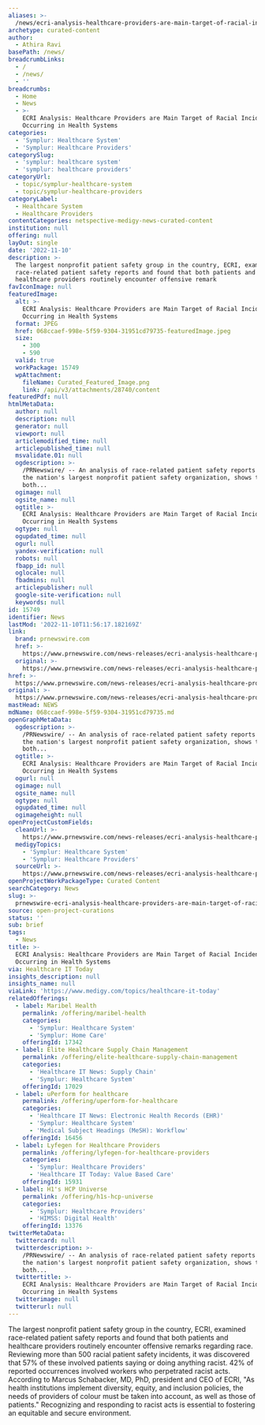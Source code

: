 ```yaml
---
aliases: >-
  /news/ecri-analysis-healthcare-providers-are-main-target-of-racial-incidents-occurring-in-health-systems
archetype: curated-content
author:
  - Athira Ravi
basePath: /news/
breadcrumbLinks:
  - /
  - /news/
  - ''
breadcrumbs:
  - Home
  - News
  - >-
    ECRI Analysis: Healthcare Providers are Main Target of Racial Incidents
    Occurring in Health Systems
categories:
  - 'Symplur: Healthcare System'
  - 'Symplur: Healthcare Providers'
categorySlug:
  - 'symplur: healthcare system'
  - 'symplur: healthcare providers'
categoryUrl:
  - topic/symplur-healthcare-system
  - topic/symplur-healthcare-providers
categoryLabel:
  - Healthcare System
  - Healthcare Providers
contentCategories: netspective-medigy-news-curated-content
institution: null
offering: null
layOut: single
date: '2022-11-10'
description: >-
  The largest nonprofit patient safety group in the country, ECRI, examined
  race-related patient safety reports and found that both patients and
  healthcare providers routinely encounter offensive remark
favIconImage: null
featuredImage:
  alt: >-
    ECRI Analysis: Healthcare Providers are Main Target of Racial Incidents
    Occurring in Health Systems
  format: JPEG
  href: 068ccaef-998e-5f59-9304-31951cd79735-featuredImage.jpeg
  size:
    - 300
    - 590
  valid: true
  workPackage: 15749
  wpAttachment:
    fileName: Curated_Featured_Image.png
    link: /api/v3/attachments/28740/content
featuredPdf: null
htmlMetaData:
  author: null
  description: null
  generator: null
  viewport: null
  articlemodified_time: null
  articlepublished_time: null
  msvalidate.01: null
  ogdescription: >-
    /PRNewswire/ -- An analysis of race-related patient safety reports by ECRI,
    the nation's largest nonprofit patient safety organization, shows that
    both...
  ogimage: null
  ogsite_name: null
  ogtitle: >-
    ECRI Analysis: Healthcare Providers are Main Target of Racial Incidents
    Occurring in Health Systems
  ogtype: null
  ogupdated_time: null
  ogurl: null
  yandex-verification: null
  robots: null
  fbapp_id: null
  oglocale: null
  fbadmins: null
  articlepublisher: null
  google-site-verification: null
  keywords: null
id: 15749
identifier: News
lastMod: '2022-11-10T11:56:17.182169Z'
link:
  brand: prnewswire.com
  href: >-
    https://www.prnewswire.com/news-releases/ecri-analysis-healthcare-providers-are-main-target-of-racial-incidents-occurring-in-health-systems-301652058.html
  original: >-
    https://www.prnewswire.com/news-releases/ecri-analysis-healthcare-providers-are-main-target-of-racial-incidents-occurring-in-health-systems-301652058.html
href: >-
  https://www.prnewswire.com/news-releases/ecri-analysis-healthcare-providers-are-main-target-of-racial-incidents-occurring-in-health-systems-301652058.html
original: >-
  https://www.prnewswire.com/news-releases/ecri-analysis-healthcare-providers-are-main-target-of-racial-incidents-occurring-in-health-systems-301652058.html
mastHead: NEWS
mdName: 068ccaef-998e-5f59-9304-31951cd79735.md
openGraphMetaData:
  ogdescription: >-
    /PRNewswire/ -- An analysis of race-related patient safety reports by ECRI,
    the nation's largest nonprofit patient safety organization, shows that
    both...
  ogtitle: >-
    ECRI Analysis: Healthcare Providers are Main Target of Racial Incidents
    Occurring in Health Systems
  ogurl: null
  ogimage: null
  ogsite_name: null
  ogtype: null
  ogupdated_time: null
  ogimageheight: null
openProjectCustomFields:
  cleanUrl: >-
    https://www.prnewswire.com/news-releases/ecri-analysis-healthcare-providers-are-main-target-of-racial-incidents-occurring-in-health-systems-301652058.html
  medigyTopics:
    - 'Symplur: Healthcare System'
    - 'Symplur: Healthcare Providers'
  sourceUrl: >-
    https://www.prnewswire.com/news-releases/ecri-analysis-healthcare-providers-are-main-target-of-racial-incidents-occurring-in-health-systems-301652058.html
openProjectWorkPackageType: Curated Content
searchCategory: News
slug: >-
  prnewswire-ecri-analysis-healthcare-providers-are-main-target-of-racial-incidents-occurring-in-health-systems
source: open-project-curations
status: ''
sub: brief
tags:
  - News
title: >-
  ECRI Analysis: Healthcare Providers are Main Target of Racial Incidents
  Occurring in Health Systems
via: Healthcare IT Today
insights_description: null
insights_name: null
viaLink: 'https://www.medigy.com/topics/healthcare-it-today'
relatedOfferings:
  - label: Maribel Health
    permalink: /offering/maribel-health
    categories:
      - 'Symplur: Healthcare System'
      - 'Symplur: Home Care'
    offeringId: 17342
  - label: Elite Healthcare Supply Chain Management
    permalink: /offering/elite-healthcare-supply-chain-management
    categories:
      - 'Healthcare IT News: Supply Chain'
      - 'Symplur: Healthcare System'
    offeringId: 17029
  - label: uPerform for healthcare
    permalink: /offering/uperform-for-healthcare
    categories:
      - 'Healthcare IT News: Electronic Health Records (EHR)'
      - 'Symplur: Healthcare System'
      - 'Medical Subject Headings (MeSH): Workflow'
    offeringId: 16456
  - label: Lyfegen for Healthcare Providers
    permalink: /offering/lyfegen-for-healthcare-providers
    categories:
      - 'Symplur: Healthcare Providers'
      - 'Healthcare IT Today: Value Based Care'
    offeringId: 15931
  - label: H1's HCP Universe
    permalink: /offering/h1s-hcp-universe
    categories:
      - 'Symplur: Healthcare Providers'
      - 'HIMSS: Digital Health'
    offeringId: 13376
twitterMetaData:
  twittercard: null
  twitterdescription: >-
    /PRNewswire/ -- An analysis of race-related patient safety reports by ECRI,
    the nation's largest nonprofit patient safety organization, shows that
    both...
  twittertitle: >-
    ECRI Analysis: Healthcare Providers are Main Target of Racial Incidents
    Occurring in Health Systems
  twitterimage: null
  twitterurl: null
---
```

<p>The largest nonprofit patient safety group in the country, ECRI, examined race-related patient safety reports and found that both patients and healthcare providers routinely encounter offensive remarks regarding race. Reviewing more than 500 racial patient safety incidents, it was discovered that 57% of these involved patients saying or doing anything racist. 42% of reported occurrences involved workers who perpetrated racist acts. According to Marcus Schabacker, MD, PhD, president and CEO of ECRI, "As health institutions implement diversity, equity, and inclusion policies, the needs of providers of colour must be taken into account, as well as those of patients." Recognizing and responding to racist acts is essential to fostering an equitable and secure environment.</p>